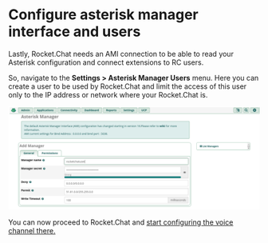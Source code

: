 # Configure asterisk manager interface and users

Lastly, Rocket.Chat needs an AMI connection to be able to read your Asterisk configuration and connect extensions to RC users.

So, navigate to the **Settings > Asterisk Manager Users** menu. Here you can create a user to be used by Rocket.Chat and limit the access of this user only to the IP address or network where your Rocket.Chat is.

![Asterisk manager](<../../../../.gitbook/assets/image (1253).png>)

You can now proceed to Rocket.Chat and [start configuring the voice channel there.](../configure-with-an-active-pbx-server/)
